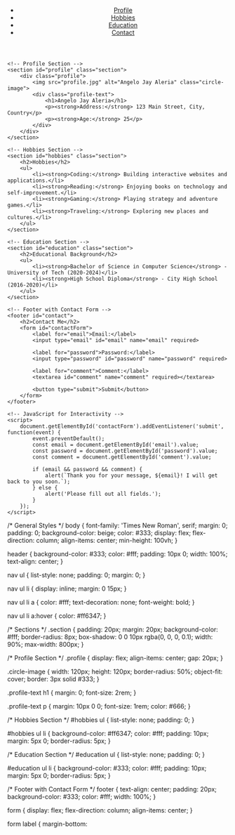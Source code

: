 <!DOCTYPE html>
<html lang="en">
<head>
    <meta charset="UTF-8">
    <meta name="viewport" content="width=device-width, initial-scale=1.0">
    <title>Angelo Jay Aleria - Portfolio</title>
    <link rel="stylesheet" href="styles.css">
</head>
<body>
    <!-- Header with Navigation -->
    <header>
        <nav>
            <ul>
                <li><a href="#profile">Profile</a></li>
                <li><a href="#hobbies">Hobbies</a></li>
                <li><a href="#education">Education</a></li>
                <li><a href="#contact">Contact</a></li>
            </ul>
        </nav>
    </header>

    <!-- Profile Section -->
    <section id="profile" class="section">
        <div class="profile">
            <img src="profile.jpg" alt="Angelo Jay Aleria" class="circle-image">
            <div class="profile-text">
                <h1>Angelo Jay Aleria</h1>
                <p><strong>Address:</strong> 123 Main Street, City, Country</p>
                <p><strong>Age:</strong> 25</p>
            </div>
        </div>
    </section>

    <!-- Hobbies Section -->
    <section id="hobbies" class="section">
        <h2>Hobbies</h2>
        <ul>
            <li><strong>Coding:</strong> Building interactive websites and applications.</li>
            <li><strong>Reading:</strong> Enjoying books on technology and self-improvement.</li>
            <li><strong>Gaming:</strong> Playing strategy and adventure games.</li>
            <li><strong>Traveling:</strong> Exploring new places and cultures.</li>
        </ul>
    </section>

    <!-- Education Section -->
    <section id="education" class="section">
        <h2>Educational Background</h2>
        <ul>
            <li><strong>Bachelor of Science in Computer Science</strong> - University of Tech (2020-2024)</li>
            <li><strong>High School Diploma</strong> - City High School (2016-2020)</li>
        </ul>
    </section>

    <!-- Footer with Contact Form -->
    <footer id="contact">
        <h2>Contact Me</h2>
        <form id="contactForm">
            <label for="email">Email:</label>
            <input type="email" id="email" name="email" required>

            <label for="password">Password:</label>
            <input type="password" id="password" name="password" required>

            <label for="comment">Comment:</label>
            <textarea id="comment" name="comment" required></textarea>

            <button type="submit">Submit</button>
        </form>
    </footer>

    <!-- JavaScript for Interactivity -->
    <script>
        document.getElementById('contactForm').addEventListener('submit', function(event) {
            event.preventDefault();
            const email = document.getElementById('email').value;
            const password = document.getElementById('password').value;
            const comment = document.getElementById('comment').value;

            if (email && password && comment) {
                alert(`Thank you for your message, ${email}! I will get back to you soon.`);
            } else {
                alert('Please fill out all fields.');
            }
        });
    </script>
</body>
</html>

/* General Styles */
body {
    font-family: 'Times New Roman', serif;
    margin: 0;
    padding: 0;
    background-color: beige;
    color: #333;
    display: flex;
    flex-direction: column;
    align-items: center;
    min-height: 100vh;
}

header {
    background-color: #333;
    color: #fff;
    padding: 10px 0;
    width: 100%;
    text-align: center;
}

nav ul {
    list-style: none;
    padding: 0;
    margin: 0;
}

nav ul li {
    display: inline;
    margin: 0 15px;
}

nav ul li a {
    color: #fff;
    text-decoration: none;
    font-weight: bold;
}

nav ul li a:hover {
    color: #ff6347;
}

/* Sections */
.section {
    padding: 20px;
    margin: 20px;
    background-color: #fff;
    border-radius: 8px;
    box-shadow: 0 0 10px rgba(0, 0, 0, 0.1);
    width: 90%;
    max-width: 800px;
}

/* Profile Section */
.profile {
    display: flex;
    align-items: center;
    gap: 20px;
}

.circle-image {
    width: 120px;
    height: 120px;
    border-radius: 50%;
    object-fit: cover;
    border: 3px solid #333;
}

.profile-text h1 {
    margin: 0;
    font-size: 2rem;
}

.profile-text p {
    margin: 10px 0 0;
    font-size: 1rem;
    color: #666;
}

/* Hobbies Section */
#hobbies ul {
    list-style: none;
    padding: 0;
}

#hobbies ul li {
    background-color: #ff6347;
    color: #fff;
    padding: 10px;
    margin: 5px 0;
    border-radius: 5px;
}

/* Education Section */
#education ul {
    list-style: none;
    padding: 0;
}

#education ul li {
    background-color: #333;
    color: #fff;
    padding: 10px;
    margin: 5px 0;
    border-radius: 5px;
}

/* Footer with Contact Form */
footer {
    text-align: center;
    padding: 20px;
    background-color: #333;
    color: #fff;
    width: 100%;
}

form {
    display: flex;
    flex-direction: column;
    align-items: center;
}

form label {
    margin-bottom:
